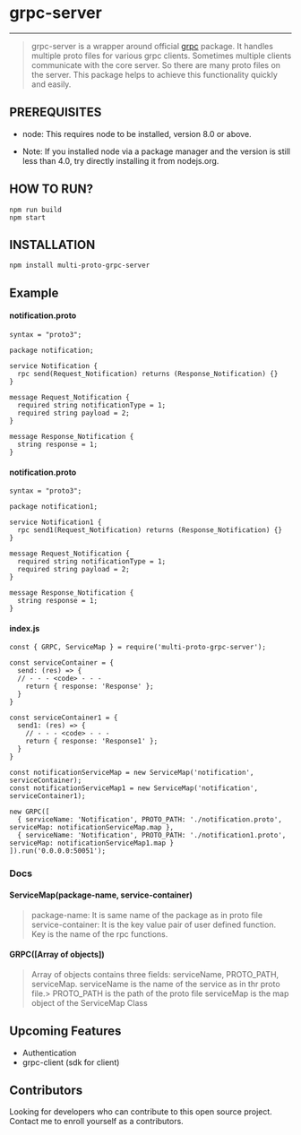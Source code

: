 # grpc-server

----
> grpc-server is a wrapper around official [grpc](https://www.npmjs.com/package/grpc) package. It handles multiple proto files for various grpc clients. Sometimes multiple clients communicate with the core server. So there are many proto files on the server. This package helps to achieve this functionality quickly and easily.

## PREREQUISITES
- node: This requires node to be installed, version 8.0 or above.

- Note: If you installed node via a package manager and the version is still less than 4.0, try directly installing it from nodejs.org.

## HOW TO RUN?
```
npm run build
npm start
```

## INSTALLATION
```npm install multi-proto-grpc-server```

## Example
#### notification.proto

```
syntax = "proto3";

package notification;

service Notification {
  rpc send(Request_Notification) returns (Response_Notification) {}
}

message Request_Notification {
  required string notificationType = 1;
  required string payload = 2;
}

message Response_Notification {
  string response = 1;
}
```

#### notification.proto
```
syntax = "proto3";

package notification1;

service Notification1 {
  rpc send1(Request_Notification) returns (Response_Notification) {}
}

message Request_Notification {
  required string notificationType = 1;
  required string payload = 2;
}

message Response_Notification {
  string response = 1;
}
```
#### index.js
```
const { GRPC, ServiceMap } = require('multi-proto-grpc-server');

const serviceContainer = {
  send: (res) => {
  // - - - <code> - - -
    return { response: 'Response' };
  }
}

const serviceContainer1 = {
  send1: (res) => {
    // - - - <code> - - -
    return { response: 'Response1' };
  }
}

const notificationServiceMap = new ServiceMap('notification', serviceContainer);
const notificationServiceMap1 = new ServiceMap('notification', serviceContainer1);

new GRPC([
  { serviceName: 'Notification', PROTO_PATH: './notification.proto', serviceMap: notificationServiceMap.map },
  { serviceName: 'Notification', PROTO_PATH: './notification1.proto', serviceMap: notificationServiceMap1.map }
]).run('0.0.0.0:50051');
```

### Docs
#### ServiceMap(package-name, service-container)
> package-name: It is same name of the package as in proto file
> service-container: It is the key value pair of user defined function. Key is the name of the rpc functions.

#### GRPC([Array of objects])
> Array of objects contains three fields: serviceName, PROTO_PATH, serviceMap.
> serviceName is the name of the service as in thr proto file.> 
> PROTO_PATH is the path of the proto file
serviceMap is the map object of the ServiceMap Class

## Upcoming Features
- Authentication
- grpc-client (sdk for client)

## Contributors
Looking for developers who can contribute to this open source project. Contact me to enroll yourself as a contributors.